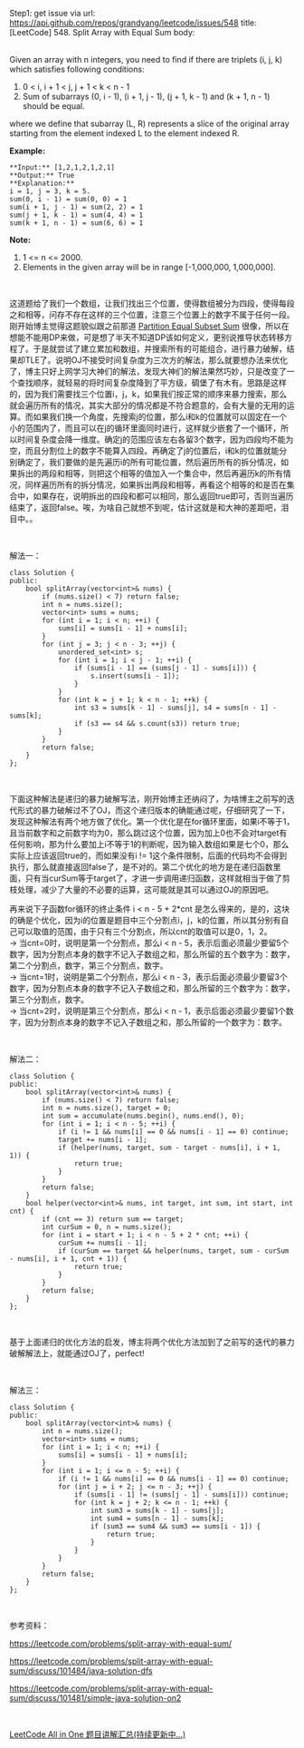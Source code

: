 Step1: get issue via url: https://api.github.com/repos/grandyang/leetcode/issues/548 
 title:[LeetCode] 548. Split Array with Equal Sum 
 body:  
  

Given an array with n integers, you need to find if there are triplets (i, j, k) which satisfies following conditions:

  1. 0 < i, i + 1 < j, j + 1 < k < n - 1
  2. Sum of subarrays (0, i - 1), (i + 1, j - 1), (j + 1, k - 1) and (k + 1, n - 1) should be equal.



where we define that subarray (L, R) represents a slice of the original array starting from the element indexed L to the element indexed R.

**Example:**  

    
    
    **Input:** [1,2,1,2,1,2,1]
    **Output:** True
    **Explanation:**
    i = 1, j = 3, k = 5. 
    sum(0, i - 1) = sum(0, 0) = 1
    sum(i + 1, j - 1) = sum(2, 2) = 1
    sum(j + 1, k - 1) = sum(4, 4) = 1
    sum(k + 1, n - 1) = sum(6, 6) = 1
    

**Note:**

  1. 1 <= n <= 2000.
  2. Elements in the given array will be in range [-1,000,000, 1,000,000].



 

这道题给了我们一个数组，让我们找出三个位置，使得数组被分为四段，使得每段之和相等，问存不存在这样的三个位置，注意三个位置上的数字不属于任何一段。刚开始博主觉得这题貌似跟之前那道 [Partition Equal Subset Sum](http://www.cnblogs.com/grandyang/p/5951422.html) 很像，所以在想能不能用DP来做，可是想了半天不知道DP该如何定义，更别说推导状态转移方程了。于是就尝试了建立累加和数组，并搜索所有的可能组合，进行暴力破解，结果却TLE了。说明OJ不接受时间复杂度为三次方的解法，那么就要想办法来优化了，博主只好上网学习大神们的解法，发现大神们的解法果然巧妙，只是改变了一个查找顺序，就轻易的将时间复杂度降到了平方级，碉堡了有木有。思路是这样的，因为我们需要找三个位置i，j，k，如果我们按正常的顺序来暴力搜索，那么就会遍历所有的情况，其实大部分的情况都是不符合题意的，会有大量的无用的运算。而如果我们换一个角度，先搜索j的位置，那么i和k的位置就可以固定在一个小的范围内了，而且可以在j的循环里面同时进行，这样就少嵌套了一个循环，所以时间复杂度会降一维度。确定j的范围应该左右各留3个数字，因为四段均不能为空，而且分割位上的数字不能算入四段。再确定了j的位置后，i和k的位置就能分别确定了，我们要做的是先遍历i的所有可能位置，然后遍历所有的拆分情况，如果拆出的两段和相等，则把这个相等的值加入一个集合中，然后再遍历k的所有情况，同样遍历所有的拆分情况，如果拆出两段和相等，再看这个相等的和是否在集合中，如果存在，说明拆出的四段和都可以相同，那么返回true即可，否则当遍历结束了，返回false。唉，为啥自己就想不到呢，估计这就是和大神的差距吧，泪目中。。

 

解法一：
    
    
    class Solution {
    public:
        bool splitArray(vector<int>& nums) {
            if (nums.size() < 7) return false;
            int n = nums.size();
            vector<int> sums = nums;
            for (int i = 1; i < n; ++i) {
                sums[i] = sums[i - 1] + nums[i];
            }
            for (int j = 3; j < n - 3; ++j) {
                unordered_set<int> s;
                for (int i = 1; i < j - 1; ++i) {
                    if (sums[i - 1] == (sums[j - 1] - sums[i])) {
                        s.insert(sums[i - 1]);
                    }
                }
                for (int k = j + 1; k < n - 1; ++k) {
                    int s3 = sums[k - 1] - sums[j], s4 = sums[n - 1] - sums[k];
                    if (s3 == s4 && s.count(s3)) return true;
                }
            }
            return false;
        }
    };

 

下面这种解法是递归的暴力破解写法，刚开始博主还纳闷了，为啥博主之前写的迭代形式的暴力破解过不了OJ，而这个递归版本的确能通过呢，仔细研究了一下，发现这种解法有两个地方做了优化。第一个优化是在for循环里面，如果i不等于1，且当前数字和之前数字均为0，那么跳过这个位置，因为加上0也不会对target有任何影响，那为什么要加上i不等于1的判断呢，因为输入数组如果是七个0，那么实际上应该返回true的，而如果没有i != 1这个条件限制，后面的代码均不会得到执行，那么就直接返回false了，是不对的。第二个优化的地方是在递归函数里面，只有当curSum等于target了，才进一步调用递归函数，这样就相当于做了剪枝处理，减少了大量的不必要的运算，这可能就是其可以通过OJ的原因吧。

再来说下子函数for循环的终止条件 i < n - 5 + 2*cnt 是怎么得来的，是的，这块的确是个优化，因为i的位置是题目中三个分割点i，j，k的位置，所以其分别有自己可以取值的范围，由于只有三个分割点，所以cnt的取值可以是0，1，2。  
-> 当cnt=0时，说明是第一个分割点，那么i < n - 5，表示后面必须最少要留5个数字，因为分割点本身的数字不记入子数组之和，那么所留的五个数字为：数字，第二个分割点，数字，第三个分割点，数字。  
-> 当cnt=1时，说明是第二个分割点，那么i < n - 3，表示后面必须最少要留3个数字，因为分割点本身的数字不记入子数组之和，那么所留的三个数字为：数字，第三个分割点，数字。  
-> 当cnt=2时，说明是第三个分割点，那么i < n - 1，表示后面必须最少要留1个数字，因为分割点本身的数字不记入子数组之和，那么所留的一个数字为：数字。

 

解法二：
    
    
    class Solution {
    public:
        bool splitArray(vector<int>& nums) {
            if (nums.size() < 7) return false;
            int n = nums.size(), target = 0;
            int sum = accumulate(nums.begin(), nums.end(), 0);
            for (int i = 1; i < n - 5; ++i) {
                if (i != 1 && nums[i] == 0 && nums[i - 1] == 0) continue;
                target += nums[i - 1];
                if (helper(nums, target, sum - target - nums[i], i + 1, 1)) {
                    return true;
                }
            }
            return false;
        }
        bool helper(vector<int>& nums, int target, int sum, int start, int cnt) {
            if (cnt == 3) return sum == target;
            int curSum = 0, n = nums.size();
            for (int i = start + 1; i < n - 5 + 2 * cnt; ++i) {
                curSum += nums[i - 1];
                if (curSum == target && helper(nums, target, sum - curSum - nums[i], i + 1, cnt + 1)) {
                    return true;
                }
            }
            return false;
        }
    };

 

基于上面递归的优化方法的启发，博主将两个优化方法加到了之前写的迭代的暴力破解解法上，就能通过OJ了，perfect!

 

解法三：
    
    
    class Solution {
    public:
        bool splitArray(vector<int>& nums) {
            int n = nums.size();
            vector<int> sums = nums;
            for (int i = 1; i < n; ++i) {
                sums[i] = sums[i - 1] + nums[i];
            }
            for (int i = 1; i <= n - 5; ++i) {
                if (i != 1 && nums[i] == 0 && nums[i - 1] == 0) continue;
                for (int j = i + 2; j <= n - 3; ++j) {
                    if (sums[i - 1] != (sums[j - 1] - sums[i])) continue;
                    for (int k = j + 2; k <= n - 1; ++k) {
                        int sum3 = sums[k - 1] - sums[j];
                        int sum4 = sums[n - 1] - sums[k];
                        if (sum3 == sum4 && sum3 == sums[i - 1]) {
                            return true;
                        }
                    }
                }
            }
            return false;
        }
    };

 

参考资料：

<https://leetcode.com/problems/split-array-with-equal-sum/>

<https://leetcode.com/problems/split-array-with-equal-sum/discuss/101484/java-solution-dfs>

<https://leetcode.com/problems/split-array-with-equal-sum/discuss/101481/simple-java-solution-on2>

 

[LeetCode All in One 题目讲解汇总(持续更新中...)](http://www.cnblogs.com/grandyang/p/4606334.html)

